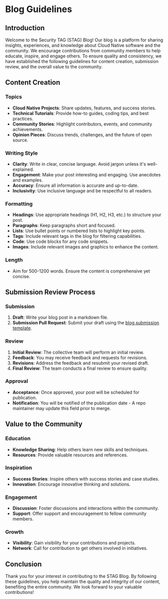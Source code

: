 # Blog Guidelines

## Introduction

Welcome to the Security TAG (STAG) Blog! Our blog is a platform for sharing insights, experiences, and knowledge about Cloud Native software and the community. We encourage contributions from community members to help educate, inspire, and engage others. To ensure quality and consistency, we have established the following guidelines for content creation, submission review, and the overall value to the community.

## Content Creation

### Topics

- **Cloud Native Projects**: Share updates, features, and success stories.
- **Technical Tutorials**: Provide how-to guides, coding tips, and best practices.
- **Community Stories**: Highlight contributors, events, and community achievements.
- **Opinion Pieces**: Discuss trends, challenges, and the future of open source.

### Writing Style

- **Clarity**: Write in clear, concise language. Avoid jargon unless it's well-explained.
- **Engagement**: Make your post interesting and engaging. Use anecdotes and examples.
- **Accuracy**: Ensure all information is accurate and up-to-date.
- **Inclusivity**: Use inclusive language and be respectful to all readers.

### Formatting

- **Headings**: Use appropriate headings (H1, H2, H3, etc.) to structure your post.
- **Paragraphs**: Keep paragraphs short and focused.
- **Lists**: Use bullet points or numbered lists to highlight key points.
- **Tags**: Include relevant tags in the blog for filtering capabilities.
- **Code**: Use code blocks for any code snippets.
- **Images**: Include relevant images and graphics to enhance the content.

### Length

- Aim for 500-1200 words. Ensure the content is comprehensive yet concise.

## Submission Review Process

### Submission

1. **Draft**: Write your blog post in a markdown file.
2. **Submission Pull Request**: Submit your draft using the [blog submission template](https://github.com/cncf/tag-security/blob/main/.github/ISSUE_TEMPLATE/blog-submission.md).

### Review

1. **Initial Review**: The collective team will perform an initial review.
2. **Feedback**: You may receive feedback and requests for revisions.
3. **Revisions**: Address the feedback and resubmit your revised draft.
4. **Final Review**: The team conducts a final review to ensure quality.

### Approval

- **Acceptance**: Once approved, your post will be scheduled for publication.
- **Notification**: You will be notified of the publication date - A repo maintainer may update this field prior to merge.

## Value to the Community

### Education

- **Knowledge Sharing**: Help others learn new skills and techniques.
- **Resources**: Provide valuable resources and references.

### Inspiration

- **Success Stories**: Inspire others with success stories and case studies.
- **Innovation**: Encourage innovative thinking and solutions.

### Engagement

- **Discussion**: Foster discussions and interactions within the community.
- **Support**: Offer support and encouragement to fellow community members.

### Growth

- **Visibility**: Gain visibility for your contributions and projects.
- **Network**: Call for contribution to get others involved in initiatives.

## Conclusion

Thank you for your interest in contributing to the STAG Blog. By following these guidelines, you help maintain the quality and integrity of our content, benefiting the entire community. We look forward to your valuable contributions!
